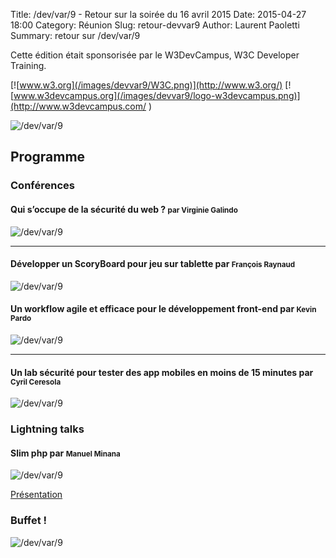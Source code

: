 Title: /dev/var/9 - Retour sur la soirée du 16 avril 2015
Date: 2015-04-27 18:00
Category: Réunion
Slug: retour-devvar9
Author: Laurent Paoletti
Summary: retour sur /dev/var/9


Cette édition était sponsorisée par le W3DevCampus, W3C Developer Training.

[![www.w3.org](/images/devvar9/W3C.png)](http://www.w3.org/)
[![www.w3devcampus.org](/images/devvar9/logo-w3devcampus.png)](http://www.w3devcampus.com/ )

 ![/dev/var/9](/images/devvar9/devvar9-1.jpg)

## Programme

### Conférences

####  Qui s’occupe de la sécurité du web ? <small>par Virginie Galindo</small>

 ![/dev/var/9](/images/devvar9/devvar9-4.jpg)


<hr>

#### Développer un  ScoryBoard pour jeu sur tablette par <small> François Raynaud</small>

 ![/dev/var/9](/images/devvar9/devvar9-3.jpg)


#### Un workflow agile et efficace pour le développement front-end par <small> Kevin Pardo</small>

 ![/dev/var/9](/images/devvar9/devvar9-5.jpg)

<script async class="speakerdeck-embed" data-id="a57692ba207742e890a795e0bf0b4fe0" data-ratio="1.33333333333333" src="//speakerdeck.com/assets/embed.js"></script>
<hr>

#### Un lab sécurité pour tester des app mobiles en moins de 15 minutes par <small>Cyril Ceresola</small>

![/dev/var/9](/images/devvar9/devvar9-9.jpg)

<script async class="speakerdeck-embed" data-id="f1f7afa3cd4a4170acc3d33ef065d627" data-ratio="1.33333333333333" src="//speakerdeck.com/assets/embed.js"></script>

### Lightning talks

#### Slim php par <small>Manuel Minana</small>

![/dev/var/9](/images/devvar9/devvar9-12.jpg)

[Présentation](http://efficiel.com/lt/slimrest/)


### Buffet !

![/dev/var/9](/images/devvar9/devvar9-11.jpg)
